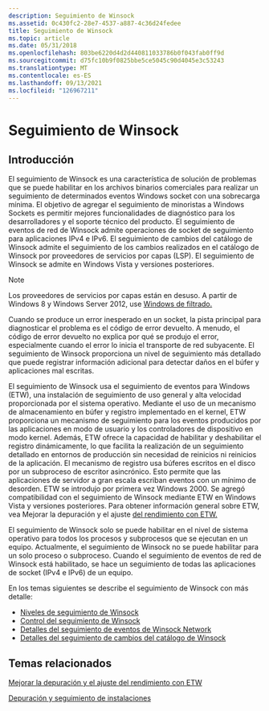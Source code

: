```yaml
---
description: Seguimiento de Winsock
ms.assetid: 0c430fc2-28e7-4537-a887-4c36d24fedee
title: Seguimiento de Winsock
ms.topic: article
ms.date: 05/31/2018
ms.openlocfilehash: 803be6220d4d2d440811033786b0f043fab0ff9d
ms.sourcegitcommit: d75fc10b9f0825bbe5ce5045c90d4045e3c53243
ms.translationtype: MT
ms.contentlocale: es-ES
ms.lasthandoff: 09/13/2021
ms.locfileid: "126967211"
---
```

# <a name="winsock-tracing"></a>Seguimiento de Winsock

## <a name="introduction"></a>Introducción

El seguimiento de Winsock es una característica de solución de problemas que se puede habilitar en los archivos binarios comerciales para realizar un seguimiento de determinados eventos Windows socket con una sobrecarga mínima. El objetivo de agregar el seguimiento de minoristas a Windows Sockets es permitir mejores funcionalidades de diagnóstico para los desarrolladores y el soporte técnico del producto. El seguimiento de eventos de red de Winsock admite operaciones de socket de seguimiento para aplicaciones IPv4 e IPv6. El seguimiento de cambios del catálogo de Winsock admite el seguimiento de los cambios realizados en el catálogo de Winsock por proveedores de servicios por capas (LSP). El seguimiento de Winsock se admite en Windows Vista y versiones posteriores.

> [!Note]  
> Los proveedores de servicios por capas están en desuso. A partir de Windows 8 y Windows Server 2012, use [Windows de filtrado.](../fwp/windows-filtering-platform-start-page.md)

 

Cuando se produce un error inesperado en un socket, la pista principal para diagnosticar el problema es el código de error devuelto. A menudo, el código de error devuelto no explica por qué se produjo el error, especialmente cuando el error lo inicia el transporte de red subyacente. El seguimiento de Winsock proporciona un nivel de seguimiento más detallado que puede registrar información adicional para detectar daños en el búfer y aplicaciones mal escritas.

El seguimiento de Winsock usa el seguimiento de eventos para Windows (ETW), una instalación de seguimiento de uso general y alta velocidad proporcionada por el sistema operativo. Mediante el uso de un mecanismo de almacenamiento en búfer y registro implementado en el kernel, ETW proporciona un mecanismo de seguimiento para los eventos producidos por las aplicaciones en modo de usuario y los controladores de dispositivo en modo kernel. Además, ETW ofrece la capacidad de habilitar y deshabilitar el registro dinámicamente, lo que facilita la realización de un seguimiento detallado en entornos de producción sin necesidad de reinicios ni reinicios de la aplicación. El mecanismo de registro usa búferes escritos en el disco por un subproceso de escritor asincrónico. Esto permite que las aplicaciones de servidor a gran escala escriban eventos con un mínimo de desorden. ETW se introdujo por primera vez Windows 2000. Se agregó compatibilidad con el seguimiento de Winsock mediante ETW en Windows Vista y versiones posteriores. Para obtener información general sobre ETW, vea Mejorar la depuración y el ajuste [del rendimiento con ETW.](/archive/msdn-magazine/2007/april/event-tracing-improve-debugging-and-performance-tuning-with-etw)

El seguimiento de Winsock solo se puede habilitar en el nivel de sistema operativo para todos los procesos y subprocesos que se ejecutan en un equipo. Actualmente, el seguimiento de Winsock no se puede habilitar para un solo proceso o subproceso. Cuando el seguimiento de eventos de red de Winsock está habilitado, se hace un seguimiento de todas las aplicaciones de socket (IPv4 e IPv6) de un equipo.

En los temas siguientes se describe el seguimiento de Winsock con más detalle:

-   [Niveles de seguimiento de Winsock](winsock-tracing-levels.md)
-   [Control del seguimiento de Winsock](control-of-winsock-tracing.md)
-   [Detalles del seguimiento de eventos de Winsock Network](winsock-tracing-event-details.md)
-   [Detalles del seguimiento de cambios del catálogo de Winsock](winsock-layered-service-provider-tracing-event-details.md)

## <a name="related-topics"></a>Temas relacionados

<dl> <dt>

[Mejorar la depuración y el ajuste del rendimiento con ETW](/archive/msdn-magazine/2007/april/event-tracing-improve-debugging-and-performance-tuning-with-etw)
</dt> <dt>

[Depuración y seguimiento de instalaciones](debug-and-trace-facilities-2.md)
</dt> </dl>

 

 
